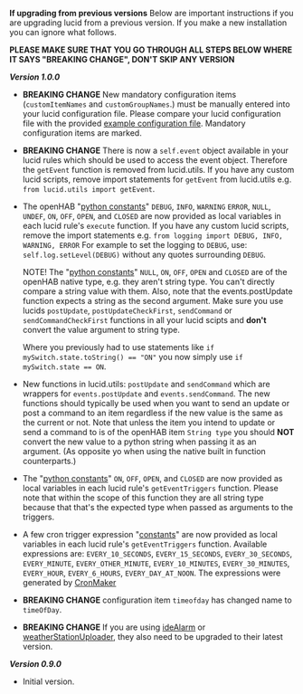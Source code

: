 **If upgrading from previous versions**
Below are important instructions if you are upgrading lucid from a previous version. If you make a new installation you can ignore what follows.

**PLEASE MAKE SURE THAT YOU GO THROUGH ALL STEPS BELOW WHERE IT SAYS "BREAKING CHANGE", DON'T SKIP ANY VERSION**

***Version 1.0.0***
- **BREAKING CHANGE** New mandatory configuration items (`customItemNames` and `customGroupNames`.) must be manually entered into your lucid configuration file. Please compare your lucid configuration file with the provided [example configuration file](https://github.com/OH-Jython-Scripters/lucid/blob/master/automation/lib/python/lucid/example_config.py). Mandatory configuration items are marked.

- **BREAKING CHANGE** There is now a `self.event` object available in your lucid rules which should be used to access the event object. Therefore the `getEvent` function is removed from lucid.utils. If you have any custom lucid scripts, remove import statements for `getEvent` from lucid.utils e.g. `from lucid.utils import getEvent`.

- The openHAB "[python constants](https://stackoverflow.com/questions/17291791/why-no-const-in-python)" `DEBUG`, `INFO`, `WARNING` `ERROR`, `NULL`, `UNDEF`, `ON`, `OFF`, `OPEN`, and `CLOSED` are now provided as local variables in each lucid rule's `execute` function. If you have any custom lucid scripts, remove the import statements e.g. `from logging import DEBUG, INFO, WARNING, ERROR` For example to set the logging to `DEBUG`, use: `self.log.setLevel(DEBUG)` without any quotes surrounding `DEBUG`.

  NOTE! The "[python constants](https://stackoverflow.com/questions/17291791/why-no-const-in-python)" `NULL`, `ON`, `OFF`, `OPEN` and `CLOSED` are of the openHAB native type, e.g. they aren't string type. You can't directly compare a string value with them. Also, note that the events.postUpdate function expects a string as the second argument. Make sure you use lucids `postUpdate`, `postUpdateCheckFirst`, `sendCommand` or `sendCommandCheckFirst` functions in all your lucid scipts and **don't** convert the value argument to string type.

  Where you previously had to use statements like `if mySwitch.state.toString() == "ON"` you now simply use `if mySwitch.state == ON`.

- New functions in lucid.utils: `postUpdate` and `sendCommand` which are wrappers for `events.postUpdate` and `events.sendCommand`. The new functions should typically be used when you want to send an update or post a command to an item regardless if the new value is the same as the current or not. Note that unless the item you intend to update or send a command to is of the openHAB item `String type` you should **NOT** convert the new value to a python string when passing it as an argument. (As opposite yo when using the native built in function counterparts.)

- The "[python constants](https://stackoverflow.com/questions/17291791/why-no-const-in-python)" `ON`, `OFF`, `OPEN`, and `CLOSED` are now provided as local variables in each lucid rule's `getEventTriggers` function. Please note that within the scope of this function they are all string type because that that's the expected type when passed as arguments to the triggers.

- A few cron trigger expression "[constants](https://stackoverflow.com/questions/17291791/why-no-const-in-python)" are now provided as local variables in each lucid rule's `getEventTriggers` function. Available expressions are: `EVERY_10_SECONDS`, `EVERY_15_SECONDS`, `EVERY_30_SECONDS`, `EVERY_MINUTE`, `EVERY_OTHER_MINUTE`, `EVERY_10_MINUTES`, `EVERY_30_MINUTES`, `EVERY_HOUR`, `EVERY_6_HOURS`, `EVERY_DAY_AT_NOON`. The expressions were generated by [CronMaker](http://www.cronmaker.com/)

- **BREAKING CHANGE** configuration item `timeofday` has changed name to `timeOfDay`.

- **BREAKING CHANGE** If you are using [ideAlarm](https://github.com/OH-Jython-Scripters/ideAlarm) or [weatherStationUploader](https://github.com/OH-Jython-Scripters/weatherStationUploader), they also need to be upgraded to their latest version.

***Version 0.9.0***
- Initial version.
